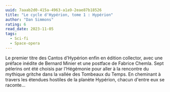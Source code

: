 ```yaml
---
uuid: 7aaab2d0-415a-4963-a1a9-2eae87b18526
title: "Le cycle d'Hypérion, tome 1 : Hypérion"
author: "Dan Simmons"
rating: 6
read_date: 2023-11-05
tags:
  - Sci-fi
  - Space-opera
---
```


Le premier titre des Cantos d'Hypérion enfin en édition collector, avec une préface inédite de Bernard Minier et une postface de Fabrice Chemla. Sept pèlerins ont été choisis par l'Hégémonie pour aller à la rencontre du mythique gritche dans la vallée des Tombeaux du Temps. En cheminant à travers les étendues hostiles de la planète Hypérion, chacun d'entre eux se raconte…